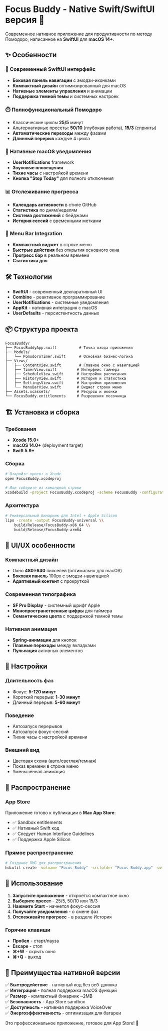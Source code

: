 # Focus Buddy - Native Swift/SwiftUI версия 🍅

Современное нативное приложение для продуктивности по методу Помодоро, написанное на **SwiftUI** для **macOS 14+**.

## ✨ Особенности

### 🚀 **Современный SwiftUI интерфейс**
- **Боковая панель навигации** с эмодзи-иконками
- **Компактный дизайн** оптимизированный для macOS
- **Нативные элементы управления** и анимации
- **Поддержка темной темы** и системных настроек

### ⏱️ **Полнофункциональный Помодоро**
- Классические циклы **25/5** минут
- Альтернативные пресеты: **50/10** (глубокая работа), **15/3** (спринты)
- **Автоматические переходы** между фазами
- **Длинный перерыв** каждые 4 цикла

### 🔔 **Нативные macOS уведомления**
- **UserNotifications** framework
- **Звуковые оповещения**
- **Тихие часы** с настройкой времени
- **Кнопка "Stop Today"** для полного отключения

### 📊 **Отслеживание прогресса**
- **Календарь активности** в стиле GitHub
- **Статистика** по дням/неделям
- **Система достижений** с бейджами
- **История сессий** с временными метками

### 📱 **Menu Bar Integration**
- **Компактный виджет** в строке меню
- **Быстрые действия** без открытия основного окна
- **Прогресс бар** в реальном времени
- **Статистика дня**

## 🛠 Технологии

- **SwiftUI** - современный декларативный UI
- **Combine** - реактивное программирование
- **UserNotifications** - системные уведомления
- **AppKit** - нативная интеграция с macOS
- **UserDefaults** - персистентность данных

## 📦 Структура проекта

```
FocusBuddy/
├── FocusBuddyApp.swift          # Точка входа приложения
├── Models/
│   └── PomodoroTimer.swift      # Основная бизнес-логика
├── Views/
│   ├── ContentView.swift        # Главное окно с навигацией
│   ├── TimerView.swift         # Интерфейс таймера
│   ├── ScheduleView.swift      # Настройки расписания
│   ├── HistoryView.swift       # История и статистика
│   ├── SettingsView.swift      # Настройки приложения
│   └── MenuBarView.swift       # Виджет строки меню
├── Assets.xcassets/            # Ресурсы и иконки
└── FocusBuddy.entitlements     # Разрешения песочницы
```

## 🏗 Установка и сборка

### Требования
- **Xcode 15.0+**
- **macOS 14.0+** (deployment target)
- **Swift 5.9+**

### Сборка
```bash
# Откройте проект в Xcode
open FocusBuddy.xcodeproj

# Или соберите из командной строки
xcodebuild -project FocusBuddy.xcodeproj -scheme FocusBuddy -configuration Release build
```

### Архитектура
```bash
# Универсальный бинарник для Intel + Apple Silicon
lipo -create -output FocusBuddy-universal \\
    build/Release/FocusBuddy-x86_64 \\
    build/Release/FocusBuddy-arm64
```

## 🎨 UI/UX особенности

### **Компактный дизайн**
- Окно **480×640** пикселей (оптимально для macOS)
- **Боковая панель** 100px с эмодзи-навигацией
- **Адаптивный контент** с прокруткой

### **Современная типографика**
- **SF Pro Display** - системный шрифт Apple
- **Монопространственные цифры** для таймера
- **Семантические цвета** с поддержкой темной темы

### **Нативная анимация**
- **Spring-анимации** для кнопок
- **Плавные переходы** между вкладками
- **Пульсация** активных элементов

## 🔧 Настройки

### **Длительность фаз**
- Фокус: **5-120 минут**
- Короткий перерыв: **1-30 минут**  
- Длинный перерыв: **5-60 минут**

### **Поведение**
- Автозапуск перерывов
- Автозапуск фокус-сессий
- Тихие часы с настройкой времени

### **Внешний вид**
- Цветовая схема (авто/светлая/темная)
- Показ времени в строке меню
- Уменьшенная анимация

## 🚀 Распространение

### **App Store**
Приложение готово к публикации в **Mac App Store**:
- ✅ Sandbox entitlements
- ✅ Нативный Swift код
- ✅ Следует Human Interface Guidelines
- ✅ Поддержка Apple Silicon

### **Прямое распространение** 
```bash
# Создание DMG для распространения
hdiutil create -volname "Focus Buddy" -srcfolder "Focus Buddy.app" -ov Focus-Buddy-1.0.dmg
```

## 📱 Использование

1. **Запустите приложение** - откроется компактное окно
2. **Выберите пресет** - 25/5, 50/10 или 15/3
3. **Нажмите Start** - начнется фокус-сессия  
4. **Получайте уведомления** - о смене фаз
5. **Отслеживайте прогресс** - в разделе История

### **Горячие клавиши**
- **Пробел** - старт/пауза
- **Escape** - стоп
- **⌘+W** - скрыть окно
- **⌘+Q** - выход

## 🎯 Преимущества нативной версии

✅ **Быстродействие** - нативный код без веб-движка  
✅ **Интеграция** - полная поддержка macOS функций  
✅ **Размер** - компактный бинарник ~2MB  
✅ **Безопасность** - App Store sandbox  
✅ **Доступность** - нативная поддержка VoiceOver  
✅ **Энергоэффективность** - оптимизация для батареи  

Это профессиональное приложение, готовое для App Store! 🚀